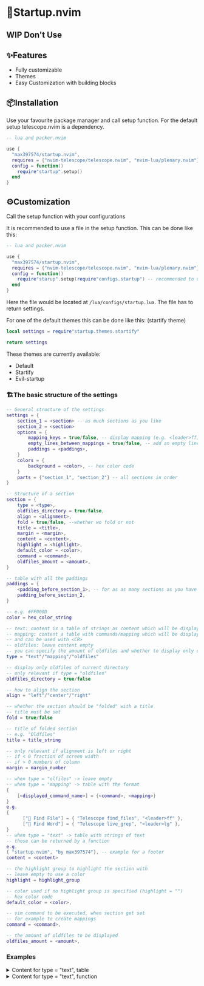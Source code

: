# 🔧Startup.nvim

## WIP Don't Use

✨Features
--------

* Fully customizable
* Themes
* Easy Customization with building blocks

📦Installation
------------
Use your favourite package manager and call setup function.
For the default setup telescope.nvim is a dependency.
```lua
-- lua and packer.nvim

use {
  "max397574/startup.nvim",
  requires = {"nvim-telescope/telescope.nvim", "nvim-lua/plenary.nvim"}
  config = function()
    require"startup".setup()
  end
}
```

⚙️Customization
-------------
<!-- NOTE: -->
<!-- ???See wiki -->

Call the setup function with your configurations

It is recommended to use a file in the setup function. This can be done like this:

```lua
-- lua and packer.nvim

use {
  "max397574/startup.nvim",
  requires = {"nvim-telescope/telescope.nvim", "nvim-lua/plenary.nvim"}
  config = function()
    require"starup".setup(require"configs.startup") -- recommended to use a file for this
  end
}
```

Here the file would be located at `/lua/configs/startup.lua`.
The file has to return settings.

For one of the default themes this can be done like this: (startify theme)

```lua
local settings = require"startup.themes.startify"

return settings
```
<!-- NOTE: update this -->
These themes are currently available:

* Default
* Startify
* Evil-startup

### 🏗️The basic structure of the settings

```lua
-- General structure of the settings
settings = {
    section_1 = <section> -- as much sections as you like
    section_2 = <section>
    options = {
        mapping_keys = true/false, -- display mapping (e.g. <leader>ff)
        empty_lines_between_mappings = true/false, -- add an empty line between mapping/commands
        paddings = <paddings>,
    }
    colors = {
        background = <color>, -- hex color code
    }
    parts = {"section_1", "section_2"} -- all sections in order
}

-- Structure of a section
section = {
    type = <type>,
    oldfiles_directory = true/false,
    align = <alignment>,
    fold = true/false, --whether wo fold or not
    title = <title>,
    margin = <margin>,
    content = <content>,
    highlight = <highlight>,
    default_color = <color>,
    command = <command>,
    oldfiles_amount = <amount>,
}

-- table with all the paddings
paddings = {
    <padding_before_section_1>, -- for as as many sections as you have
    padding_before_section_2,
}

-- e.g. #FF000D
color = hex_color_string

-- text: content is a table of strings as content which will be displayed
-- mapping: content a table with commands/mapping which will be displayed
-- and can be used with <CR>
-- oldfiles: leave content empty
-- you can specify the amount of oldfiles and whether to display only one from the current directory
type = "text"/"mapping"/"oldfiles"

-- display only oldfiles of current directory
-- only relevant if type = "oldfiles"
oldfiles_directory = true/false 

-- how to align the section
align = "left"/"center"/"right"

-- whether the section should be "folded" with a title
-- title must be set
fold = true/false

-- title of folded section
-- e.g. "Oldfiles"
title = title_string

-- only relevant if alignment is left or right
-- if < 0 fraction of screen width
-- if > 0 numbers of column
margin = margin_number

-- when type = "olfiles" -> leave empty
-- when type = "mapping" -> table with the format
{
    [<displayed_command_name>] = {<command>, <mapping>}
}
e.g.
{
      [" Find File"] = { "Telescope find_files", "<leader>ff" },
      [" Find Word"] = { "Telescope live_grep", "<leader>lg" },
}
-- when type = "text" -> table with strings of text
-- those can be returned by a function
e.g.
{ "startup.nvim", "by max397574"}, -- example for a footer
content = <content>

-- the highlight group to highlight the section with
-- leave empty to use a color
highlight = highlight_group

-- color used if no highlight group is specified (highlight = "")
-- hex color code
default_color = <color>,

-- vim command to be executed, when section get set
-- for example to create mappings
command = <command>,

-- the amount of oldfiles to be displayed
oldfiles_amount = <amount>,
```
### Examples
<details>
<summary>
Content for type = "text", table
</summary>
<p>

```lua
content = {
    "This is:",
    "Startup.nvim",
    "by max397574"
}
```

</p>
</details>
<details>
<summary>
Content for type = "text", function
</summary>
<p>

```lua
content = function()
    local clock = " " .. os.date "%H:%M"
    local date = " " .. os.date "%d-%m-%y"
    return {clock,date}
end
```

</p>
</details>
